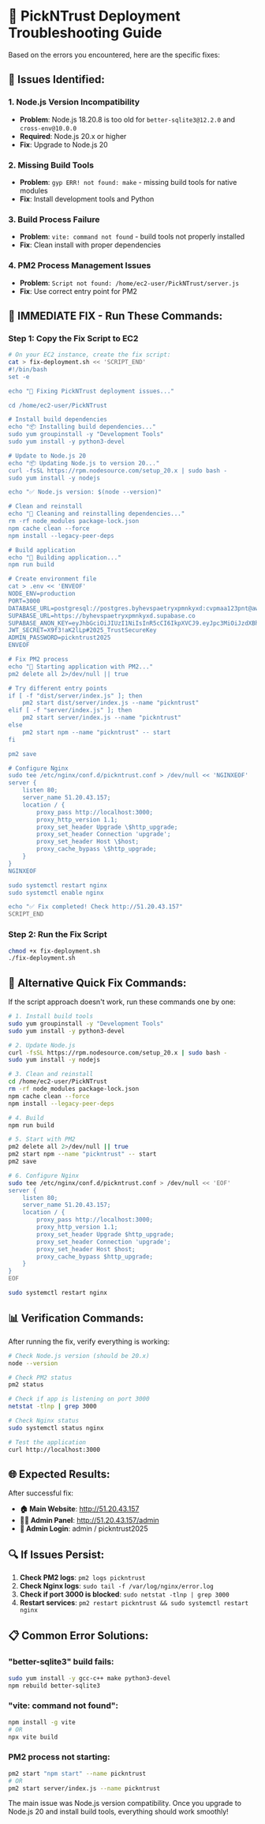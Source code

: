 # 🔧 PickNTrust Deployment Troubleshooting Guide

Based on the errors you encountered, here are the specific fixes:

## 🚨 Issues Identified:

### 1. **Node.js Version Incompatibility**
- **Problem**: Node.js 18.20.8 is too old for `better-sqlite3@12.2.0` and `cross-env@10.0.0`
- **Required**: Node.js 20.x or higher
- **Fix**: Upgrade to Node.js 20

### 2. **Missing Build Tools**
- **Problem**: `gyp ERR! not found: make` - missing build tools for native modules
- **Fix**: Install development tools and Python

### 3. **Build Process Failure**
- **Problem**: `vite: command not found` - build tools not properly installed
- **Fix**: Clean install with proper dependencies

### 4. **PM2 Process Management Issues**
- **Problem**: `Script not found: /home/ec2-user/PickNTrust/server.js`
- **Fix**: Use correct entry point for PM2

## 🔧 **IMMEDIATE FIX - Run These Commands:**

### **Step 1: Copy the Fix Script to EC2**
```bash
# On your EC2 instance, create the fix script:
cat > fix-deployment.sh << 'SCRIPT_END'
#!/bin/bash
set -e

echo "🔧 Fixing PickNTrust deployment issues..."

cd /home/ec2-user/PickNTrust

# Install build dependencies
echo "📦 Installing build dependencies..."
sudo yum groupinstall -y "Development Tools"
sudo yum install -y python3-devel

# Update to Node.js 20
echo "📦 Updating Node.js to version 20..."
curl -fsSL https://rpm.nodesource.com/setup_20.x | sudo bash -
sudo yum install -y nodejs

echo "✅ Node.js version: $(node --version)"

# Clean and reinstall
echo "🧹 Cleaning and reinstalling dependencies..."
rm -rf node_modules package-lock.json
npm cache clean --force
npm install --legacy-peer-deps

# Build application
echo "🔨 Building application..."
npm run build

# Create environment file
cat > .env << 'ENVEOF'
NODE_ENV=production
PORT=3000
DATABASE_URL=postgresql://postgres.byhevspaetryxpmnkyxd:cvpmaa123pnt@aws-0-ap-southeast-1.pooler.supabase.com:6543/postgres
SUPABASE_URL=https://byhevspaetryxpmnkyxd.supabase.co
SUPABASE_ANON_KEY=eyJhbGciOiJIUzI1NiIsInR5cCI6IkpXVCJ9.eyJpc3MiOiJzdXBhYmFzZSIsInJlZiI6ImJ5aGV2c3BhZXRyeXhwbW5reXhkIiwicm9sZSI6ImFub24iLCJpYXQiOjE3NTQxMzQ2NzMsImV4cCI6MjA2OTcxMDY3M30.77OtZdtskXkvdNIrRKjb53EBWeL1kmQJcbcsNueXxBU
JWT_SECRET=X9f3!aK2lLp#2025_TrustSecureKey
ADMIN_PASSWORD=pickntrust2025
ENVEOF

# Fix PM2 process
echo "🔄 Starting application with PM2..."
pm2 delete all 2>/dev/null || true

# Try different entry points
if [ -f "dist/server/index.js" ]; then
    pm2 start dist/server/index.js --name "pickntrust"
elif [ -f "server/index.js" ]; then
    pm2 start server/index.js --name "pickntrust"
else
    pm2 start npm --name "pickntrust" -- start
fi

pm2 save

# Configure Nginx
sudo tee /etc/nginx/conf.d/pickntrust.conf > /dev/null << 'NGINXEOF'
server {
    listen 80;
    server_name 51.20.43.157;
    location / {
        proxy_pass http://localhost:3000;
        proxy_http_version 1.1;
        proxy_set_header Upgrade \$http_upgrade;
        proxy_set_header Connection 'upgrade';
        proxy_set_header Host \$host;
        proxy_cache_bypass \$http_upgrade;
    }
}
NGINXEOF

sudo systemctl restart nginx
sudo systemctl enable nginx

echo "✅ Fix completed! Check http://51.20.43.157"
SCRIPT_END
```

### **Step 2: Run the Fix Script**
```bash
chmod +x fix-deployment.sh
./fix-deployment.sh
```

## 🔧 **Alternative Quick Fix Commands:**

If the script approach doesn't work, run these commands one by one:

```bash
# 1. Install build tools
sudo yum groupinstall -y "Development Tools"
sudo yum install -y python3-devel

# 2. Update Node.js
curl -fsSL https://rpm.nodesource.com/setup_20.x | sudo bash -
sudo yum install -y nodejs

# 3. Clean and reinstall
cd /home/ec2-user/PickNTrust
rm -rf node_modules package-lock.json
npm cache clean --force
npm install --legacy-peer-deps

# 4. Build
npm run build

# 5. Start with PM2
pm2 delete all 2>/dev/null || true
pm2 start npm --name "pickntrust" -- start
pm2 save

# 6. Configure Nginx
sudo tee /etc/nginx/conf.d/pickntrust.conf > /dev/null << 'EOF'
server {
    listen 80;
    server_name 51.20.43.157;
    location / {
        proxy_pass http://localhost:3000;
        proxy_http_version 1.1;
        proxy_set_header Upgrade $http_upgrade;
        proxy_set_header Connection 'upgrade';
        proxy_set_header Host $host;
        proxy_cache_bypass $http_upgrade;
    }
}
EOF

sudo systemctl restart nginx
```

## 📊 **Verification Commands:**

After running the fix, verify everything is working:

```bash
# Check Node.js version (should be 20.x)
node --version

# Check PM2 status
pm2 status

# Check if app is listening on port 3000
netstat -tlnp | grep 3000

# Check Nginx status
sudo systemctl status nginx

# Test the application
curl http://localhost:3000
```

## 🌐 **Expected Results:**

After successful fix:
- **🏠 Main Website**: http://51.20.43.157
- **👨‍💼 Admin Panel**: http://51.20.43.157/admin
- **🔑 Admin Login**: admin / pickntrust2025

## 🔍 **If Issues Persist:**

1. **Check PM2 logs**: `pm2 logs pickntrust`
2. **Check Nginx logs**: `sudo tail -f /var/log/nginx/error.log`
3. **Check if port 3000 is blocked**: `sudo netstat -tlnp | grep 3000`
4. **Restart services**: `pm2 restart pickntrust && sudo systemctl restart nginx`

## 📋 **Common Error Solutions:**

### **"better-sqlite3" build fails:**
```bash
sudo yum install -y gcc-c++ make python3-devel
npm rebuild better-sqlite3
```

### **"vite: command not found":**
```bash
npm install -g vite
# OR
npx vite build
```

### **PM2 process not starting:**
```bash
pm2 start "npm start" --name pickntrust
# OR
pm2 start server/index.js --name pickntrust
```

The main issue was Node.js version compatibility. Once you upgrade to Node.js 20 and install build tools, everything should work smoothly!
